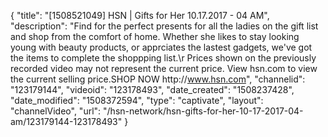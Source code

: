 {
    "title": "[1508521049] HSN | Gifts for Her 10.17.2017 - 04 AM",
    "description": "Find for the perfect presents for all the ladies on the gift list and shop from the comfort of home. Whether she likes to stay looking young with beauty products, or apprciates the lastest gadgets, we've got the items to complete the shoppping list.\r Prices shown on the previously recorded video may not represent the current price.  View hsn.com to view the current selling price.SHOP NOW http:\/\/www.hsn.com",
    "channelid": "123179144",
    "videoid": "123178493",
    "date_created": "1508237428",
    "date_modified": "1508372594",
    "type": "captivate",
    "layout": "channelVideo",
    "url": "\/hsn-network\/hsn-gifts-for-her-10-17-2017-04-am\/123179144-123178493"
}